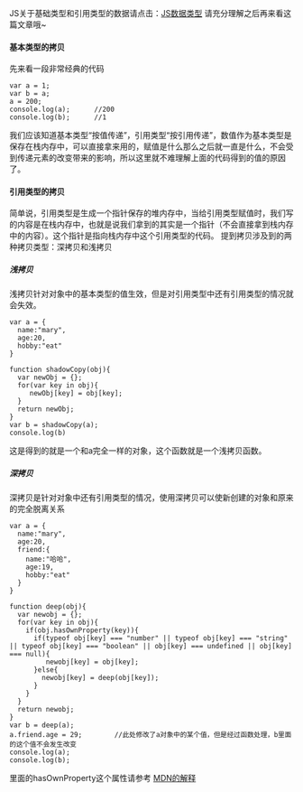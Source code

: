 JS关于基础类型和引用类型的数据请点击：[JS数据类型](http://note.youdao.com/noteshare?id=ccb51a3a4c6b5aeca342975e2878a61b&sub=EF8F7118B91C4706805226DDEEC96D4E)
请充分理解之后再来看这篇文章哦~
#### 基本类型的拷贝
先来看一段非常经典的代码
```
var a = 1;
var b = a;
a = 200;
console.log(a);      //200
console.log(b);      //1
```
我们应该知道基本类型“按值传递”，引用类型“按引用传递”，数值作为基本类型是保存在栈内存中，可以直接拿来用的，赋值是什么那么之后就一直是什么，不会受到传递元素的改变带来的影响，所以这里就不难理解上面的代码得到的值的原因了。
#### 引用类型的拷贝
简单说，引用类型是生成一个指针保存的堆内存中，当给引用类型赋值时，我们写的内容是在栈内存中，也就是说我们拿到的其实是一个指针（不会直接拿到栈内存中的内容）。这个指针是指向栈内存中这个引用类型的代码。
提到拷贝涉及到的两种拷贝类型：深拷贝和浅拷贝
##### 浅拷贝
浅拷贝针对对象中的基本类型的值生效，但是对引用类型中还有引用类型的情况就会失效。
```
var a = {
  name:"mary",
  age:20,
  hobby:"eat"
}

function shadowCopy(obj){
  var newObj = {};
  for(var key in obj){
     newObj[key] = obj[key];
  }
  return newObj;
}
var b = shadowCopy(a);
console.log(b)
```
这是得到的就是一个和a完全一样的对象，这个函数就是一个浅拷贝函数。
##### 深拷贝
深拷贝是针对对象中还有引用类型的情况，使用深拷贝可以使新创建的对象和原来的完全脱离关系
```
var a = {
  name:"mary",
  age:20,
  friend:{
    name:"哈哈",
    age:19,
    hobby:"eat"
  }
}

function deep(obj){
  var newobj = {};
  for(var key in obj){
    if(obj.hasOwnProperty(key)){
      if(typeof obj[key] === "number" || typeof obj[key] === "string" || typeof obj[key] === "boolean" || obj[key] === undefined || obj[key] === null){
         newobj[key] = obj[key];
      }else{
        newobj[key] = deep(obj[key]);
      }
    }
  }
  return newobj;
}
var b = deep(a);
a.friend.age = 29;        //此处修改了a对象中的某个值，但是经过函数处理，b里面的这个值不会发生改变
console.log(a);
console.log(b);
```
里面的hasOwnProperty这个属性请参考 [MDN的解释](https://developer.mozilla.org/zh-CN/docs/Web/JavaScript/Reference/Global_Objects/Object/hasOwnProperty)
